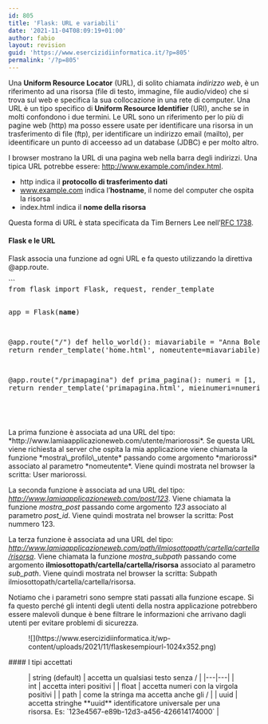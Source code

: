 ```yaml
---
id: 805
title: 'Flask: URL e variabili'
date: '2021-11-04T08:09:19+01:00'
author: fabio
layout: revision
guid: 'https://www.esercizidiinformatica.it/?p=805'
permalink: '/?p=805'
---
```


Una **Uniform Resource Locator** (URL), di solito chiamata *indirizzo web*, è un riferimento ad una risorsa (file di testo, immagine, file audio/video) che si trova sul web e specifica la sua collocazione in una rete di computer. Una URL è un tipo specifico di **Uniform Resource Identifier** (URI), anche se in molti confondono i due termini. Le URL sono un riferimento per lo più di pagine web (http) ma posso essere usate per identificare una risorsa in un trasferimento di file (ftp), per identificare un indirizzo email (mailto), per ideentificare un punto di acceesso ad un database (JDBC) e per molto altro.

I browser mostrano la URL di una pagina web nella barra degli indirizzi. Una tipica URL potrebbe essere: http://www.example.com/index.html.

- http indica il **protocollo di trasferimento dati**
- www.example.com indica l’**hostname**, il nome del computer che ospita la risorsa
- index.html indica il **nome della risorsa**

Questa forma di URL è stata specificata da Tim Berners Lee nell’[RFC 1738](https://datatracker.ietf.org/doc/html/rfc1738).

#### Flask e le URL

Flask associa una funzione ad ogni URL e fa questo utilizzando la direttiva @app.route.

<div class="wp-block-simple-code-block-ace" style="height: 250px; position:relative; margin-bottom: 50px;">```
<pre class="wp-block-simple-code-block-ace" data-copy="false" data-fontsize="14" data-lines="Infinity" data-mode="python" data-showlines="true" data-theme="monokai" style="position:absolute;top:0;right:0;bottom:0;left:0">from flask import Flask, request, render_template

app = Flask(__name__)

@app.route("/")
def hello_world():
    miavariabile = "Anna Bolena"
    return render_template('home.html', nomeutente=miavariabile)

@app.route("/primapagina")
def prima_pagina():
    numeri = [1, 3, 5]
    return render_template('primapagina.html', mieinumeri=numeri)

@app.route("/secondapagina")
def seconda_pagina():
    tupla = ("giovanni", "pasquale", "mirko")
    return render_template('secondapagina.html', miatupla=tupla)

```

</div>In questo esempio vengono esplicitate tre URL. La prima è composta da un semplice / e per convenzione punta alla risorsa richiesta quando non viene specificata alcuna risorsa. Di solito questa coincide con il file index.html.

#### Aggiungiamo le variabili

Per seguire questa lezione scarica il [file contenente gli script](https://www.esercizidiinformatica.it/progetti/flask/miosito3.zip).

E’ possibile associare le variabili alle risorse, è inoltre possibile specificarne il tipo. La variabile ricevuta verrà mandata come argomento alla funzione.

La sintassi per specificare una variabile è la seguente:

**&lt;tipo di variabile: nome di variabile&gt;**

Guardiamo un esempio

<div class="wp-block-simple-code-block-ace" style="height: 250px; position:relative; margin-bottom: 50px;">```
<pre class="wp-block-simple-code-block-ace" data-copy="false" data-fontsize="14" data-lines="Infinity" data-mode="python" data-showlines="true" data-theme="monokai" style="position:absolute;top:0;right:0;bottom:0;left:0">from markupsafe import escape

@app.route('/utente/<nomeutente>')
def mostra_profilo_utente(nomeutente):
    return 'User '+escape(nomeutente)

@app.route('/post/<int:post_id>')
def mostra_post(post_id):
    return 'Post Numero '+post_id

@app.route('/path/<path:subpath>')
def mostra_subpath(subpath):
    return 'Subpath '+escape(subpath)

```

</div>La prima funzione è associata ad una URL del tipo: *http://www.lamiaapplicazioneweb.com/utente/mariorossi*. Se questa URL viene richiesta al server che ospita la mia applicazione viene chiamata la funzione *mostra\_profilo\_utente* passando come argomento *mariorossi* associato al parametro *nomeutente*. Viene quindi mostrata nel browser la scritta: User mariorossi.

La seconda funzione è associata ad una URL del tipo: *http://www.lamiaapplicazioneweb.com/post/123*. Viene chiamata la funzione *mostra\_post* passando come argomento *123* associato al parametro *post\_id*. Viene quindi mostrata nel browser la scritta: Post nummero 123.

La terza funzione è associata ad una URL del tipo: *http://www.lamiaapplicazioneweb.com/path/ilmiosottopath/cartella/cartella/risorsa*. Viene chiamata la funzione *mostra\_subpath* passando come argomento **ilmiosottopath/cartella/cartella/risorsa** associato al parametro *sub\_path*. Viene quindi mostrata nel browser la scritta: Subpath ilmiosottopath/cartella/cartella/risorsa.

Notiamo che i parametri sono sempre stati passati alla funzione escape. Si fa questo perché gli intenti degli utenti della nostra applicazione potrebbero essere malevoli dunque è bene filtrare le informazioni che arrivano dagli utenti per evitare problemi di sicurezza.

<figure class="wp-block-image size-large">![](https://www.esercizidiinformatica.it/wp-content/uploads/2021/11/flaskesempiourl-1024x352.png)</figure>#### I tipi accettati

<figure class="wp-block-table">| string (default) | accetta un qualsiasi testo senza / |
|---|---|
| int | accetta interi positivi |
| float | accetta numeri con la virgola positivi |
| path | come la stringa ma accetta anche gli / |
| uuid | accetta stringhe **uuid** identificatore universale per una risorsa. Es: `123e4567-e89b-12d3-a456-426614174000` |

</figure>